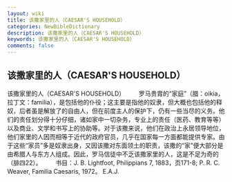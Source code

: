```yaml
---
layout: wiki
title: 该撒家里的人（CAESAR'S HOUSEHOLD）
categories: NewBibleDictionary
description: 该撒家里的人（CAESAR'S HOUSEHOLD）
keywords: 该撒家里的人（CAESAR'S HOUSEHOLD）
comments: false
---
```


## 该撒家里的人（CAESAR'S HOUSEHOLD）



该撒家里的人（CAESAR'S HOUSEHOLD）
　　罗马贵胄的“家庭”（腊：oikia，拉丁文：familia），是包括他的仆役；这主要是指他的奴隶，但大概也包括他的释奴，后者虽是解放了的自由人，但在前度主人的保护下，仍有一些当尽的义务。他们的责任划分得十分仔细，诸如家中一切杂务，专业上的责任（医药、教育等等）以及商业、文学和书写上的协助等。对于该撒来说，他们在政治上永居领导地位，他们家里的人因而相等于近代的政府官员，几乎在国家每一方面都能提供专家。由于这些“家员”多是奴隶出身，又因该撒对东面领土的职责，该撒的“家”便大部分是由希腊人与东方人组成。因此，罗马信徒中不乏该撒家里的人，这是不足为奇的（腓四22）。
　　书目：J. B. Lightfoot, Philippians 7, 1883，页171-8; P. R. C. Weaver, Familia Caesaris, 1972。
E.A.J.



